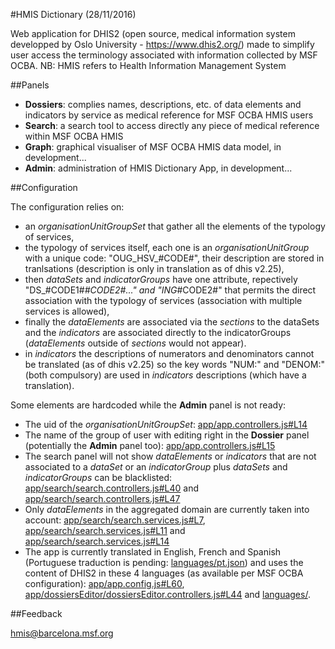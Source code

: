 #HMIS Dictionary
(28/11/2016)

Web application for DHIS2 (open source, medical information system developped by Oslo University - https://www.dhis2.org/) made to simplify user access the terminology associated with information collected by MSF OCBA. 
NB: HMIS refers to Health Information Management System

##Panels

- **Dossiers**: complies names, descriptions, etc. of data elements and indicators by service as medical reference for MSF OCBA HMIS users
- **Search**: a search tool to access directly any piece of medical reference within MSF OCBA HMIS
- **Graph**: graphical visualiser of MSF OCBA HMIS data model, in development...
- **Admin**: administration of HMIS Dictionary App, in development...

##Configuration

The configuration relies on:
- an *organisationUnitGroupSet* that gather all the elements of the typology of services,
- the typology of services itself, each one is an *organisationUnitGroup* with a unique code: "OUG_HSV_#CODE#", their description are stored in tranlsations (description is only in translation as of dhis v2.25),
- then *dataSets* and *indicatorGroups* have one attribute, repectively "DS_#CODE1#_#CODE2#..." and "ING_#CODE2#" that permits the direct association with the typology of services (association with multiple services is allowed),
- finally the *dataElements* are associated via the *sections* to the dataSets and the *indicators* are associated directly to the indicatorGroups (*dataElements* outside of *sections* would not appear).
- in *indicators* the descriptions of numerators and denominators cannot be translated (as of dhis v2.25) so the key words "NUM:" and "DENOM:" (both compulsory) are used in *indicators* descriptions (which have a translation).

Some elements are hardcoded while the **Admin** panel is not ready:
- The uid of the *organisationUnitGroupSet*: [app/app.controllers.js#L14](https://github.com/msf-ocba/HMIS_Dictionary/blob/master/app/app.controllers.js#L14)
- The name of the group of user with editing right in the **Dossier** panel (potentially the **Admin** panel too): [app/app.controllers.js#L15](https://github.com/msf-ocba/HMIS_Dictionary/blob/master/app/app.controllers.js#L15)
- The search panel will not show *dataElements* or *indicators* that are not associated to a *dataSet* or an *indicatorGroup* plus *dataSets* and *indicatorGroups* can be blacklisted: [app/search/search.controllers.js#L40](https://github.com/msf-ocba/HMIS_Dictionary/blob/master/app/search/search.controllers.js#L40) and [app/search/search.controllers.js#L47](https://github.com/msf-ocba/HMIS_Dictionary/blob/master/app/search/search.controllers.js#L47)
- Only *dataElements* in the aggregated domain are currently taken into account: [app/search/search.services.js#L7](https://github.com/msf-ocba/HMIS_Dictionary/blob/master/app/search/search.services.js#L7), [app/search/search.services.js#L11](https://github.com/msf-ocba/HMIS_Dictionary/blob/master/app/search/search.services.js#L11) and [app/search/search.services.js#L14](https://github.com/msf-ocba/HMIS_Dictionary/blob/master/app/search/search.services.js#L14)
- The app is currently translated in English, French and Spanish (Portuguese traduction is pending: [languages/pt.json](https://github.com/msf-ocba/HMIS_Dictionary/blob/master/languages/pt.json)) and uses the content of DHIS2 in these 4 languages (as available per MSF OCBA configuration): [app/app.config.js#L60](https://github.com/msf-ocba/HMIS_Dictionary/blob/master/app/app.config.js#L60), [app/dossiersEditor/dossiersEditor.controllers.js#L44](https://github.com/msf-ocba/HMIS_Dictionary/blob/master/app/dossiersEditor/dossiersEditor.controllers.js#L44) and [languages/](https://github.com/msf-ocba/HMIS_Dictionary/tree/master/languages).
  
##Feedback

hmis@barcelona.msf.org
